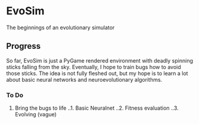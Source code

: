# EvoSim
The beginnings of an evolutionary simulator

## Progress
So far, EvoSim is just a PyGame rendered environment with deadly spinning
sticks falling from the sky. Eventually, I hope to train bugs how to
avoid those sticks. The idea is not fully fleshed out, but my hope is
to learn a lot about basic neural networks and neuroevolutionary algorithms.

### To Do
1. Bring the bugs to life
..1. Basic Neuralnet
..2. Fitness evaluation
..3. Evolving (vague)
